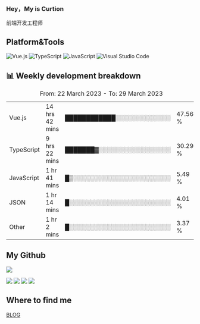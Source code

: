 ### Hey，My is Curtion
前端开发工程师
## Platform&Tools

![Vue.js](https://img.shields.io/badge/-Vue.js-4FC08D?style=flat-square&logo=Vue.js&logoColor=white)
![TypeScript](https://img.shields.io/badge/-TypeScript-007ACC?style=flat-square&logo=typescript&logoColor=white)
![JavaScript](https://img.shields.io/badge/-JavaScript-F7DF1E?style=flat-square&logo=javascript&logoColor=black)
![Visual Studio Code](https://img.shields.io/badge/-VSCode-007ACC?style=flat-square&logo=Visual-Studio-Code&logoColor=white)

## 📊 Weekly development breakdown

<!--START_SECTION:waka-->

<table><caption>From: 22 March 2023 - To: 29 March 2023</caption><tr><td>Vue.js</td><td>14 hrs 42 mins</td><td>████████████░░░░░░░░░░░░░</td><td>47.56 %</td></tr><tr><td>TypeScript</td><td>9 hrs 22 mins</td><td>███████▓░░░░░░░░░░░░░░░░░</td><td>30.29 %</td></tr><tr><td>JavaScript</td><td>1 hr 41 mins</td><td>█▒░░░░░░░░░░░░░░░░░░░░░░░</td><td>5.49 %</td></tr><tr><td>JSON</td><td>1 hr 14 mins</td><td>█░░░░░░░░░░░░░░░░░░░░░░░░</td><td>4.01 %</td></tr><tr><td>Other</td><td>1 hr 2 mins</td><td>█░░░░░░░░░░░░░░░░░░░░░░░░</td><td>3.37 %</td></tr></table>

<!--END_SECTION:waka-->

## My Github

![](http://github-profile-summary-cards.vercel.app/api/cards/profile-details?username=curtion&theme=nord_bright)

![](http://github-profile-summary-cards.vercel.app/api/cards/stats?username=curtion&theme=nord_bright)
![](http://github-profile-summary-cards.vercel.app/api/cards/productive-time?username=curtion&theme=nord_bright&utcOffset=8)
![](http://github-profile-summary-cards.vercel.app/api/cards/repos-per-language?username=curtion&theme=nord_bright)
![](http://github-profile-summary-cards.vercel.app/api/cards/most-commit-language?username=curtion&theme=nord_bright)

## Where to find me

[BLOG](https://blog.3gxk.net)
